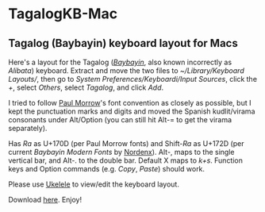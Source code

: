 TagalogKB-Mac
=============

Tagalog (Baybayin) keyboard layout for Macs
-------------------------------------------

Here's a layout for the Tagalog ([*Baybayin*](http://en.wikipedia.org/wiki/Baybayin), also known incorrectly as *Alibata*) keyboard. Extract and move the two files to *~/Library/Keyboard Layouts/*, then go to *System Preferences/Keyboardi/Input Sources*, click the *+*, select *Others*, select *Tagalog*, and click *Add*.

I tried to follow [Paul Morrow](http://www.mts.net/~pmorrow/)'s font convention as closely as possible, but I kept the punctuation marks and digits and moved the Spanish kudlit/virama consonants under Alt/Option (you can still hit Alt-= to get the virama separately).

Has *Ra* as U+170D (per Paul Morrow fonts) and Shift-*Ra* as U+172D (per current *Baybayin Modern Fonts* by [Nordenx](http://nordenx.blogspot.com/)). Alt-, maps to the single vertical bar, and Alt-. to the double bar. Default X maps to *k+s*. Function keys and Option commands (e.g. *Copy*, *Paste*) should work.

Please use [Ukelele](http://scripts.sil.org/cms/scripts/page.php?site_id=nrsi&id=ukelele) to view/edit the keyboard layout.

Download [here](https://github.com/ibrado/TagalogKB-Mac/releases). Enjoy!

